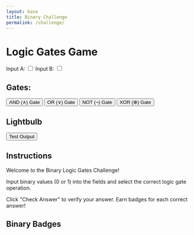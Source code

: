```yaml
---
layout: base
title: Binary Challenge
permalink: /challenge/
---
```

<html>
<head>
  <title>Logic Gates Game</title>
  <link rel="stylesheet" type="text/css" href="styles.css">
</head>
<body>
  <div class="containerlogicgates">
    <h1>Logic Gates Game</h1>
    <div id="inputs">
      <label>Input A:</label>
      <input type="checkbox" id="inputA">
      <label>Input B:</label>
      <input type="checkbox" id="inputB">
    </div>
    <div id="gates">
      <h2>Gates:</h2>
      <button onclick="applyGate('and')">AND (&#8743;) Gate</button>
      <button onclick="applyGate('or')">OR (&#8744;) Gate</button>
      <button onclick="applyGate('not')">NOT (&#172;) Gate</button>
      <button onclick="applyGate('xor')">XOR (&#8853;) Gate</button>
    </div>
    <div id="output">
      <h2>Lightbulb</h2>
      <div id="lightbulb"></div>
      <button onclick="testOutput()">Test Output</button>
    </div>
  </div>
  <div id="instructions">
    <h2>Instructions</h2>
    <p>Welcome to the Binary Logic Gates Challenge!</p>
    <p>Input binary values (0 or 1) into the fields and select the correct logic gate operation.</p>
    <p>Click "Check Answer" to verify your answer. Earn badges for each correct answer!</p>
  </div>

  <div id="challengeSection">
    <!-- Challenge items will be dynamically generated here -->
    <!-- Each challenge will include logic gate operation and input fields -->
  </div>

  <h2>Binary Badges</h2>
  <div id="binaryBadge">
    <!-- The binary badges earned by the user will be displayed here -->
    <!-- Example: AND: 110, OR: 101, XOR: 010, NOT: 100, NAND: 011 -->
  </div>

  <script>
    // Define logic gate functions
    function andGate(input1, input2) {
      return input1 === '1' && input2 === '1' ? '1' : '0';
    }

    function orGate(input1, input2) {
      return input1 === '1' || input2 === '1' ? '1' : '0';
    }

    function xorGate(input1, input2) {
      return input1 !== input2 ? '1' : '0';
    }

    function notGate(input) {
      return input === '0' ? '1' : '0';
    }

    function nandGate(input1, input2) {
      return !(input1 === '1' && input2 === '1') ? '1' : '0';
    }

    // User object to track progress and earned binary badges
    let user = {
      binaryBadges: {
        AND: 0,
        OR: 0,
        XOR: 0,
        NOT: 0,
        NAND: 0
        // Add more gates as needed
      },
      challengeCount: 0
    };

    // Function to update earned binary badges
    function updateBadges() {
      const badgeSection = document.getElementById('binaryBadge');
      let badgesHTML = '';

      for (let gate in user.binaryBadges) {
        badgesHTML += `${gate}: ${user.binaryBadges[gate]} `;
      }

      badgeSection.textContent = `Binary Badges Earned: ${badgesHTML}`;
    }

    // Function to generate logic gate challenge
    function generateLogicGateChallenge() {
      const challengeSection = document.getElementById('challengeSection');
      const logicGates = ['AND', 'OR', 'XOR', 'NOT', 'NAND']; // Types of logic gates

      logicGates.forEach((gate) => {
        const challengeDiv = document.createElement('div');
        challengeDiv.classList.add('challenge-item');

        const gateLabel = document.createElement('label');
        gateLabel.textContent = `${gate} Gate Operation`;
        challengeDiv.appendChild(gateLabel);

        // Creating input fields based on the gate type
        if (gate === 'NOT') {
          const inputField = document.createElement('input');
          inputField.setAttribute('type', 'text');
          inputField.setAttribute('placeholder', 'Enter Binary 0 or 1');
          inputField.classList.add('binary-input');
          challengeDiv.appendChild(inputField);

          const checkButton = document.createElement('button');
          checkButton.textContent = 'Check Answer';
          checkButton.addEventListener('click', () => {
            const userAnswer = inputField.value.trim();
            const gateResult = notGate(userAnswer);

            if (userAnswer === '0' || userAnswer === '1') {
              alert('Correct! Great job.');
              user.challengeCount++;
              user.binaryBadges[gate]++;
              updateBadges();
            } else {
              alert('Incorrect. Try again!');
            }
          });
          challengeDiv.appendChild(checkButton);
        } else {
          const inputField1 = document.createElement('input');
          inputField1.setAttribute('type', 'text');
          inputField1.setAttribute('placeholder', 'Enter Binary 0 or 1');
          inputField1.classList.add('binary-input');
          challengeDiv.appendChild(inputField1);

          const inputField2 = document.createElement('input');
          inputField2.setAttribute('type', 'text');
          inputField2.setAttribute('placeholder', 'Enter Binary 0 or 1');
          inputField2.classList.add('binary-input');
          challengeDiv.appendChild(inputField2);

          const checkButton = document.createElement('button');
          checkButton.textContent = 'Check Answer';
          checkButton.addEventListener('click', () => {
            const userAnswer1 = inputField1.value.trim();
            const userAnswer2 = inputField2.value.trim();
            let gateResult;

            if (gate === 'AND') {
              gateResult = andGate(userAnswer1, userAnswer2);
            } else if (gate === 'OR') {
              gateResult = orGate(userAnswer1, userAnswer2);
            } else if (gate === 'XOR') {
              gateResult = xorGate(userAnswer1, userAnswer2);
            } else if (gate === 'NAND') {
              gateResult = nandGate(userAnswer1, userAnswer2);
            }

            if ((userAnswer1 === '0' || userAnswer1 === '1') && (userAnswer2 === '0' || userAnswer2 === '1')) {
              if (gateResult === '1') {
                alert('Correct! Great job.');
                user.challengeCount++;
                user.binaryBadges[gate]++;
                updateBadges();
              } else {
                alert('Incorrect. Try again!');
              }
            } else {
              alert('Please enter valid binary values (0 or 1).');
            }
          });
          challengeDiv.appendChild(checkButton);
        }

        challengeSection.appendChild(challengeDiv);
      });
    }

     function updateBadges() {
    const badgeSection = document.getElementById('binaryBadge');
    badgeSection.innerHTML = ''; // Clear previous badges

    for (let gate in user.binaryBadges) {
      const binaryBadge = user.binaryBadges[gate].toString(2).padStart(3, '0'); // Convert badge count to binary

      const badgeSpan = document.createElement('span');
      badgeSpan.classList.add('binary-badge', `badge-${gate.toLowerCase()}`);
      badgeSpan.textContent = `${gate}: ${binaryBadge} `;
      badgeSection.appendChild(badgeSpan);
    }
  }

  // Variables to store inputs A and B, and lightbulb status
let inputA = false;
let inputB = false;
let lightbulb = false;

// Function to apply selected gate logic
function applyGate(gate) {
  if (gate === 'and') {
    lightbulb = inputA && inputB; // Applyng AND gate logic
  } else if (gate === 'or') {
    lightbulb = inputA || inputB; // Applyng OR gate logic
  } else if (gate === 'not') {
    lightbulb = !inputA; // Applyng NOT gate logic to input A
  } else if (gate === 'xor') {
    lightbulb = inputA !== inputB; // Applyng XOR gate logic
  }
  updateLightbulb(); // Updat the lightbulb representation
}

// Function to update the lightbulb representation based on it's status
function updateLightbulb() {
  const lightbulbElement = document.getElementById('lightbulb');
  if (lightbulb) {
    lightbulbElement.style.backgroundColor = 'yellow'; // Light is ONN
  } else {
    lightbulbElement.style.backgroundColor = 'grey'; // Light is OFFF
  }
}

// Function to test and display the current lightbulb outputt
function testOutput() {
  alert(`Output to the lightbulb: ${lightbulb}`);
}

// Event listeners for input checkboxes
document.getElementById('inputA').addEventListener('change', function() {
  inputA = this.checked; // Update input A statuss
  applyGate(); // Apply selected gate logic
});

document.getElementById('inputB').addEventListener('change', function() {
  inputB = this.checked; // Update input B statuss
  applyGate(); // Apply selected gate logic
});

    


    // Call the function to generate logic gate challenges on window load
    window.onload = function () {
      generateLogicGateChallenge();
    };
  </script>
</html>
